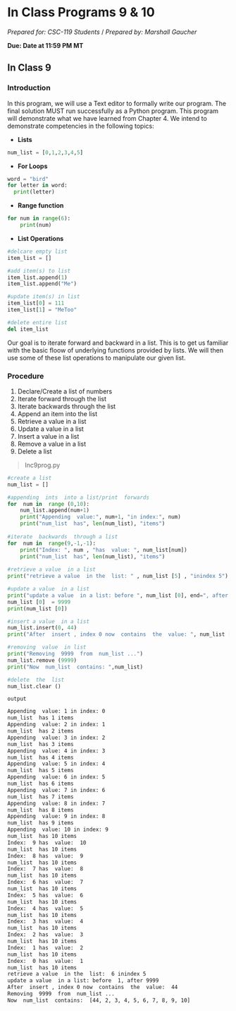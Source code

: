 
# In Class Programs 9 & 10
_Prepared for: CSC-119 Students_ /
_Prepared by: Marshall Gaucher_

**Due: Date at 11:59 PM MT**

## In Class 9 
### Introduction
In this program, we will use a Text editor to formally write our program. The final solution MUST run successfully as a Python program.  This program will demonstrate what we have learned from Chapter 4.  We intend to demonstrate competencies in the following topics:

* **Lists**
```python
num_list = [0,1,2,3,4,5]
```
* **For Loops**
```python
word = "bird"
for letter in word:
  print(letter)
```
* **Range function**
```python
for num in range(6):
    print(num)
```
* **List Operations**
```python
#delcare empty list
item_list = []

#add item(s) to list
item_list.append(1)
item_list.append("Me")

#update item(s) in list
item_list[0] = 111
item_list[1] = "MeToo"

#delete entire list
del item_list
```

Our goal is to iterate forward and backward in a list.  This is to get us familiar with the basic floow of underlying functions  provided by lists.  We will then use some of these list operations to manipulate our given list.

### Procedure
1. Declare/Create a list of numbers
2. Iterate forward through the list
3. Iterate backwards through the list
4. Append an item into the list
5. Retrieve a value in a list
6. Update a value in a list
7. Insert a value in a list
8. Remove a value in a list
9. Delete a list

> Inc9prog.py
```python
#create a list
num_list = []

#appending  ints  into a list/print  forwards
for  num in  range (0,10):
    num_list.append(num+1)
    print("Appending  value:", num+1, "in index:", num)
    print("num_list  has", len(num_list), "items")
    
#iterate  backwards  through a list
for  num in  range(9,-1,-1):
    print("Index: ", num , "has  value: ", num_list[num])
    print("num_list  has", len(num_list), "items")
    
#retrieve a value  in a list
print("retrieve a value  in the  list: " , num_list [5] , "inindex 5")

#update a value  in a list
print("update a value  in a list: before ", num_list [0], end=", after ")
num_list [0]  = 9999
print(num_list [0])

#insert a value  in a list
num_list.insert(0, 44)
print("After  insert , index 0 now  contains  the  value: ", num_list [0]) 

#removing  value  in list
print("Removing  9999  from  num_list ...")
num_list.remove (9999)  
print("Now  num_list  contains: ",num_list)

#delete  the  list
num_list.clear ()
```
```output```
```sh
Appending  value: 1 in index: 0
num_list  has 1 items
Appending  value: 2 in index: 1
num_list  has 2 items
Appending  value: 3 in index: 2
num_list  has 3 items
Appending  value: 4 in index: 3
num_list  has 4 items
Appending  value: 5 in index: 4
num_list  has 5 items
Appending  value: 6 in index: 5
num_list  has 6 items
Appending  value: 7 in index: 6
num_list  has 7 items
Appending  value: 8 in index: 7
num_list  has 8 items
Appending  value: 9 in index: 8
num_list  has 9 items
Appending  value: 10 in index: 9
num_list  has 10 items
Index:  9 has  value:  10
num_list  has 10 items
Index:  8 has  value:  9
num_list  has 10 items
Index:  7 has  value:  8
num_list  has 10 items
Index:  6 has  value:  7
num_list  has 10 items
Index:  5 has  value:  6
num_list  has 10 items
Index:  4 has  value:  5
num_list  has 10 items
Index:  3 has  value:  4
num_list  has 10 items
Index:  2 has  value:  3
num_list  has 10 items
Index:  1 has  value:  2
num_list  has 10 items
Index:  0 has  value:  1
num_list  has 10 items
retrieve a value  in the  list:  6 inindex 5
update a value  in a list: before  1, after 9999
After  insert , index 0 now  contains  the  value:  44
Removing  9999  from  num_list ...
Now  num_list  contains:  [44, 2, 3, 4, 5, 6, 7, 8, 9, 10]
```
